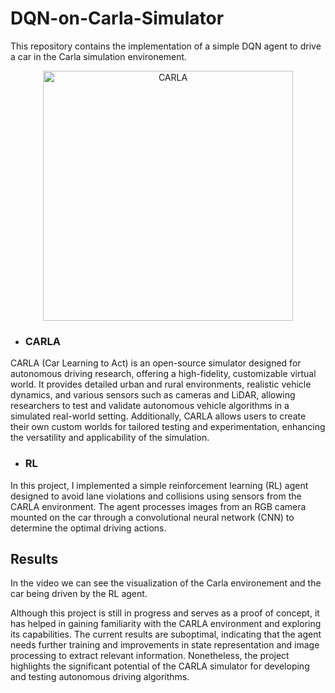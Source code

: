 # DQN-on-Carla-Simulator
This repository contains the implementation of a simple DQN agent to drive a car in the Carla simulation environement. 

<div align="center">
  <img src="https://github.com/user-attachments/assets/f9188dd5-467b-432d-a835-74d9edc0898b" alt="CARLA" width="400"/>
</div>


- ### CARLA
CARLA (Car Learning to Act) is an open-source simulator designed for autonomous driving research, offering a high-fidelity, customizable virtual world. It provides detailed urban and rural environments, realistic vehicle dynamics, and various sensors such as cameras and LiDAR, allowing researchers to test and validate autonomous vehicle algorithms in a simulated real-world setting. Additionally, CARLA allows users to create their own custom worlds for tailored testing and experimentation, enhancing the versatility and applicability of the simulation.

- ### RL
In this project, I implemented a simple reinforcement learning (RL) agent designed to avoid lane violations and collisions using sensors from the CARLA environment. The agent processes images from an RGB camera mounted on the car through a convolutional neural network (CNN) to determine the optimal driving actions.

## Results
In the video we can see the visualization of the Carla environement and the car being driven by the RL agent. 

Although this project is still in progress and serves as a proof of concept, it has helped in gaining familiarity with the CARLA environment and exploring its capabilities. The current results are suboptimal, indicating that the agent needs further training and improvements in state representation and image processing to extract relevant information. Nonetheless, the project highlights the significant potential of the CARLA simulator for developing and testing autonomous driving algorithms.





